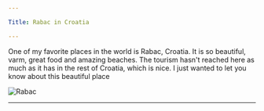 ```yaml
---

Title: Rabac in Croatia

---
```


<p>One of my favorite places in the world is Rabac, Croatia. It is so beautiful, varm, great food and amazing beaches. 
The tourism hasn't reached here as much as it has in the rest of Croatia, which is nice. 
I just wanted to let you know about this beautiful place</p>

<img src="/blog/img/rabac.jpg" alt="Rabac">

---
